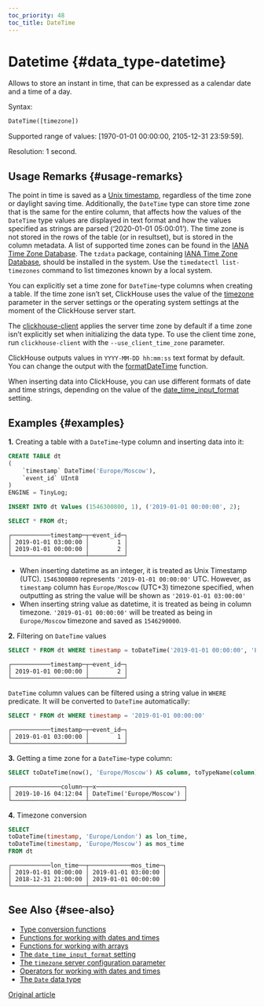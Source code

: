 ```yaml
---
toc_priority: 48
toc_title: DateTime
---
```


# Datetime {#data_type-datetime}

Allows to store an instant in time, that can be expressed as a calendar date and a time of a day.

Syntax:

``` sql
DateTime([timezone])
```

Supported range of values: \[1970-01-01 00:00:00, 2105-12-31 23:59:59\].

Resolution: 1 second.

## Usage Remarks {#usage-remarks}

The point in time is saved as a [Unix timestamp](https://en.wikipedia.org/wiki/Unix_time), regardless of the time zone or daylight saving time. Additionally, the `DateTime` type can store time zone that is the same for the entire column, that affects how the values of the `DateTime` type values are displayed in text format and how the values specified as strings are parsed (‘2020-01-01 05:00:01’). The time zone is not stored in the rows of the table (or in resultset), but is stored in the column metadata.
A list of supported time zones can be found in the [IANA Time Zone Database](https://www.iana.org/time-zones).
The `tzdata` package, containing [IANA Time Zone Database](https://www.iana.org/time-zones), should be installed in the system. Use the `timedatectl list-timezones` command to list timezones known by a local system.

You can explicitly set a time zone for `DateTime`-type columns when creating a table. If the time zone isn’t set, ClickHouse uses the value of the [timezone](../../operations/server-configuration-parameters/settings.md#server_configuration_parameters-timezone) parameter in the server settings or the operating system settings at the moment of the ClickHouse server start.

The [clickhouse-client](../../interfaces/cli.md) applies the server time zone by default if a time zone isn’t explicitly set when initializing the data type. To use the client time zone, run `clickhouse-client` with the `--use_client_time_zone` parameter.

ClickHouse outputs values in `YYYY-MM-DD hh:mm:ss` text format by default. You can change the output with the [formatDateTime](../../sql-reference/functions/date-time-functions.md#formatdatetime) function.

When inserting data into ClickHouse, you can use different formats of date and time strings, depending on the value of the [date\_time\_input\_format](../../operations/settings/settings.md#settings-date_time_input_format) setting.

## Examples {#examples}

**1.** Creating a table with a `DateTime`-type column and inserting data into it:

``` sql
CREATE TABLE dt
(
    `timestamp` DateTime('Europe/Moscow'),
    `event_id` UInt8
)
ENGINE = TinyLog;
```

``` sql
INSERT INTO dt Values (1546300800, 1), ('2019-01-01 00:00:00', 2);
```

``` sql
SELECT * FROM dt;
```

``` text
┌───────────timestamp─┬─event_id─┐
│ 2019-01-01 03:00:00 │        1 │
│ 2019-01-01 00:00:00 │        2 │
└─────────────────────┴──────────┘
```

-   When inserting datetime as an integer, it is treated as Unix Timestamp (UTC). `1546300800` represents `'2019-01-01 00:00:00'` UTC. However, as `timestamp` column has `Europe/Moscow` (UTC+3) timezone specified, when outputting as string the value will be shown as `'2019-01-01 03:00:00'`
-   When inserting string value as datetime, it is treated as being in column timezone. `'2019-01-01 00:00:00'` will be treated as being in `Europe/Moscow` timezone and saved as `1546290000`.

**2.** Filtering on `DateTime` values

``` sql
SELECT * FROM dt WHERE timestamp = toDateTime('2019-01-01 00:00:00', 'Europe/Moscow')
```

``` text
┌───────────timestamp─┬─event_id─┐
│ 2019-01-01 00:00:00 │        2 │
└─────────────────────┴──────────┘
```

`DateTime` column values can be filtered using a string value in `WHERE` predicate. It will be converted to `DateTime` automatically:

``` sql
SELECT * FROM dt WHERE timestamp = '2019-01-01 00:00:00'
```

``` text
┌───────────timestamp─┬─event_id─┐
│ 2019-01-01 03:00:00 │        1 │
└─────────────────────┴──────────┘
```

**3.** Getting a time zone for a `DateTime`-type column:

``` sql
SELECT toDateTime(now(), 'Europe/Moscow') AS column, toTypeName(column) AS x
```

``` text
┌──────────────column─┬─x─────────────────────────┐
│ 2019-10-16 04:12:04 │ DateTime('Europe/Moscow') │
└─────────────────────┴───────────────────────────┘
```

**4.** Timezone conversion

``` sql
SELECT
toDateTime(timestamp, 'Europe/London') as lon_time,
toDateTime(timestamp, 'Europe/Moscow') as mos_time
FROM dt
```

``` text
┌───────────lon_time──┬────────────mos_time─┐
│ 2019-01-01 00:00:00 │ 2019-01-01 03:00:00 │
│ 2018-12-31 21:00:00 │ 2019-01-01 00:00:00 │
└─────────────────────┴─────────────────────┘
```

## See Also {#see-also}

-   [Type conversion functions](../../sql-reference/functions/type-conversion-functions.md)
-   [Functions for working with dates and times](../../sql-reference/functions/date-time-functions.md)
-   [Functions for working with arrays](../../sql-reference/functions/array-functions.md)
-   [The `date_time_input_format` setting](../../operations/settings/settings.md#settings-date_time_input_format)
-   [The `timezone` server configuration parameter](../../operations/server-configuration-parameters/settings.md#server_configuration_parameters-timezone)
-   [Operators for working with dates and times](../../sql-reference/operators.md#operators-datetime)
-   [The `Date` data type](date.md)

[Original article](https://clickhouse.tech/docs/en/data_types/datetime/) <!--hide-->
